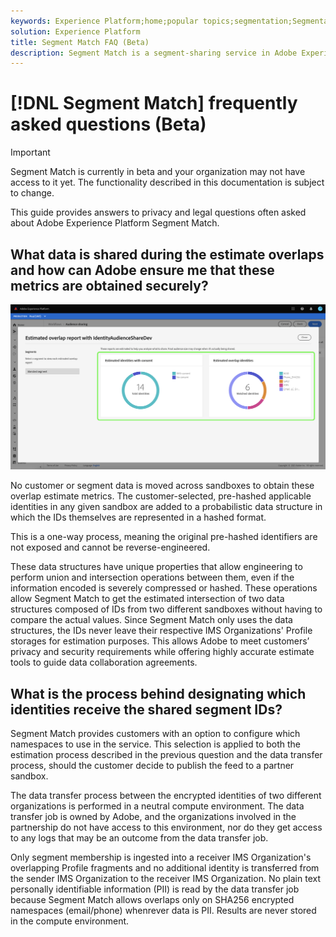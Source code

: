 ```yaml
---
keywords: Experience Platform;home;popular topics;segmentation;Segmentation;Segment Match;segment match
solution: Experience Platform
title: Segment Match FAQ (Beta)
description: Segment Match is a segment-sharing service in Adobe Experience Platform that allows for two or more Platform users to exchange segment data in a secure, governed, and privacy-friendly manner.
---
```

# [!DNL Segment Match] frequently asked questions (Beta)

>[!IMPORTANT]
>
>Segment Match is currently in beta and your organization may not have access to it yet. The functionality described in this documentation is subject to change.

This guide provides answers to privacy and legal questions often asked about Adobe Experience Platform Segment Match.

## What data is shared during the estimate overlaps and how can Adobe ensure me that these metrics are obtained securely? 

![overlap-report.png](./images/overlap-report.png)

No customer or segment data is moved across sandboxes to obtain these overlap estimate metrics. The customer-selected, pre-hashed applicable identities in any given sandbox are added to a probabilistic data structure in which the IDs themselves are represented in a hashed format. 

This is a one-way process, meaning the original pre-hashed identifiers are not exposed and cannot be reverse-engineered. 

These data structures have unique properties that allow engineering to perform union and intersection operations between them, even if the information encoded is severely compressed or hashed. These operations allow Segment Match to get the estimated intersection of two data structures composed of IDs from two different sandboxes without having to compare the actual values. Since Segment Match only uses the data structures, the IDs never leave their respective IMS Organizations' Profile storages for estimation purposes. This allows Adobe to meet customers’ privacy and security requirements while offering highly accurate estimate tools to guide data collaboration agreements.  

## What is the process behind designating which identities receive the shared segment IDs?

Segment Match provides customers with an option to configure which namespaces to use in the service. This selection is applied to both the estimation process described in the previous question and the data transfer process, should the customer decide to publish the feed to a partner sandbox.  

The data transfer process between the encrypted identities of two different organizations is performed in a neutral compute environment. The data transfer job is owned by Adobe, and the organizations involved in the partnership do not have access to this environment, nor do they get access to any logs that may be an outcome from the data transfer job. 

Only segment membership is ingested into a receiver IMS Organization's overlapping Profile fragments and no additional identity is transferred from the sender IMS Organization to the receiver IMS Organization. No plain text personally identifiable information (PII) is read by the data transfer job because Segment Match allows overlaps only on SHA256 encrypted namespaces (email/phone) whenrever data is PII. Results are never stored in the compute environment. 